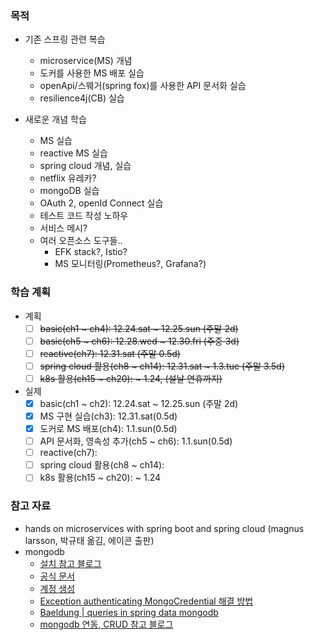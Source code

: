 
### 목적
- 기존 스프링 관련 복습
  - microservice(MS) 개념
  - 도커를 사용한 MS 배포 실습
  - openApi/스웨거(spring fox)를 사용한 API 문서화 실습
  - resilience4j(CB) 실습

- 새로운 개념 학습
  - MS 실습
  - reactive MS 실습
  - spring cloud 개념, 실습
  - netflix 유레카?
  - mongoDB 실습
  - OAuth 2, openId Connect 실습
  - 테스트 코드 작성 노하우
  - 서비스 메시?
  - 여러 오픈소스 도구들..
    - EFK stack?, Istio?
    - MS 모니터링(Prometheus?, Grafana?)


### 학습 계획
- 계획
  - [ ] ~~basic(ch1 ~ ch4): 12.24.sat ~ 12.25.sun (주말 2d)~~
  - [ ] ~~basic(ch5 ~ ch6): 12.28.wed ~ 12.30.fri (주중 3d)~~
  - [ ] ~~reactive(ch7): 12.31.sat (주말 0.5d)~~
  - [ ] ~~spring cloud 활용(ch8 ~ ch14): 12.31.sat ~ 1.3.tue (주말 3.5d)~~
  - [ ] ~~k8s 활용(ch15 ~ ch20): ~ 1.24, (설날 연휴까지)~~

- 실제
  - [x] basic(ch1 ~ ch2): 12.24.sat ~ 12.25.sun (주말 2d)
  - [x] MS 구현 실습(ch3): 12.31.sat(0.5d)
  - [x] 도커로 MS 배포(ch4): 1.1.sun(0.5d)
  - [ ] API 문서화, 영속성 추가(ch5 ~ ch6): 1.1.sun(0.5d)
  - [ ] reactive(ch7):
  - [ ] spring cloud 활용(ch8 ~ ch14):
  - [ ] k8s 활용(ch15 ~ ch20): ~ 1.24

### 참고 자료
- hands on microservices with spring boot and spring cloud (magnus larsson, 박규태 옮김, 에이콘 출판)
- mongodb
  - [설치 참고 블로그](https://velog.io/@timcodejs/MongoDB-MacOS-MongoDB-%EC%84%A4%EC%B9%98-%EB%B0%8F-%EC%84%A4%EC%A0%95)
  - [공식 문서](https://www.mongodb.com/docs/manual/)
  - [계정 생성](https://stackoverflow.com/questions/38921414/mongodb-what-are-the-default-user-and-password)
  - [Exception authenticating MongoCredential 해결 방법](https://stackoverflow.com/questions/39086471/authentication-error-when-accessing-mongodb-through-spring-boot-app)
  - [Baeldung | queries in spring data mongodb](https://www.baeldung.com/queries-in-spring-data-mongodb)
  - [mongodb 연동, CRUD 참고 블로그](https://ksr930.tistory.com/267)

